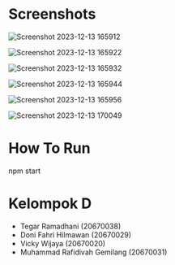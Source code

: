 # Screenshots
![Screenshot 2023-12-13 165912](https://github.com/tegarrdn/VirtuosoAcademia/assets/61616229/8a7e4076-64ef-40fb-ac99-5a59922c234b)

![Screenshot 2023-12-13 165922](https://github.com/tegarrdn/VirtuosoAcademia/assets/61616229/c2c0ba87-18a9-4ead-bbfb-480343eadba7)

![Screenshot 2023-12-13 165932](https://github.com/tegarrdn/VirtuosoAcademia/assets/61616229/c7f3da1e-af74-45c2-810b-cb0e8dd1b9ce)

![Screenshot 2023-12-13 165944](https://github.com/tegarrdn/VirtuosoAcademia/assets/61616229/9843f549-def6-4b54-8342-c4d6b0c0e76a)

![Screenshot 2023-12-13 165956](https://github.com/tegarrdn/VirtuosoAcademia/assets/61616229/33125e5f-14d0-4003-807b-118ef4adcfef)

![Screenshot 2023-12-13 170049](https://github.com/tegarrdn/VirtuosoAcademia/assets/61616229/1b2d52aa-eb8c-4ec4-8078-879db283a086)

# How To Run
npm start

# Kelompok D
* Tegar Ramadhani (20670038)
* Doni Fahri Hilmawan (20670029)
* Vicky Wijaya (20670020)
* Muhammad Rafidivah Gemilang (20670031)
